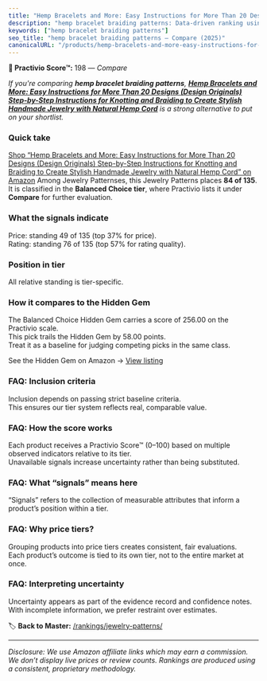 ```yaml
---
title: "Hemp Bracelets and More: Easy Instructions for More Than 20 Designs (Design Originals) Step-by-Step Instructions for Knotting and Braiding to Create Stylish Handmade Jewelry with Natural Hemp Cord"
description: "hemp bracelet braiding patterns: Data-driven ranking using the Practivio Score™. Positioned by quality, value, demand, findability, momentum."
keywords: ["hemp bracelet braiding patterns"]
seo_title: "hemp bracelet braiding patterns — Compare (2025)"
canonicalURL: "/products/hemp-bracelets-and-more-easy-instructions-for-more-than-20-designs-design-originals-step-by-step-instructions-for-knotting-and-braiding-to-create-stylish-handmade-jewelry-with-natural-hemp-cord-1497200571/"
---
```


**🛒 Practivio Score™:** 198 — _Compare_


*If you're comparing **hemp bracelet braiding patterns**, **[Hemp Bracelets and More: Easy Instructions for More Than 20 Designs (Design Originals) Step-by-Step Instructions for Knotting and Braiding to Create Stylish Handmade Jewelry with Natural Hemp Cord](https://www.amazon.com/dp/1497200571?tag=practivio-20)** is a strong alternative to put on your shortlist.*
### Quick take
[Shop “Hemp Bracelets and More: Easy Instructions for More Than 20 Designs (Design Originals) Step-by-Step Instructions for Knotting and Braiding to Create Stylish Handmade Jewelry with Natural Hemp Cord” on Amazon](https://www.amazon.com/dp/1497200571?tag=practivio-20)
Among Jewelry Patternses, this Jewelry Patterns places **84 of 135**.  
It is classified in the **Balanced Choice tier**, where Practivio lists it under **Compare** for further evaluation.

### What the signals indicate
Price: standing 49 of 135 (top 37% for price).  
Rating: standing 76 of 135 (top 57% for rating quality).  

### Position in tier
All relative standing is tier-specific.

### How it compares to the Hidden Gem
The Balanced Choice Hidden Gem carries a score of 256.00 on the Practivio scale.  
This pick trails the Hidden Gem by 58.00 points.  
Treat it as a baseline for judging competing picks in the same class.  

See the Hidden Gem on Amazon → [View listing](https://www.amazon.com/dp/B00JTTF3KU?tag=practivio-20)

### FAQ: Inclusion criteria
Inclusion depends on passing strict baseline criteria.  
This ensures our tier system reflects real, comparable value.

### FAQ: How the score works
Each product receives a Practivio Score™ (0–100) based on multiple observed indicators relative to its tier.  
Unavailable signals increase uncertainty rather than being substituted.

### FAQ: What “signals” means here
“Signals” refers to the collection of measurable attributes that inform a product’s position within a tier.

### FAQ: Why price tiers?
Grouping products into price tiers creates consistent, fair evaluations.  
Each product’s outcome is tied to its own tier, not to the entire market at once.

### FAQ: Interpreting uncertainty
Uncertainty appears as part of the evidence record and confidence notes.  
With incomplete information, we prefer restraint over estimates.

<!-- Missing template for Compare/CompareWithinPriceClass -->


🏷️ **Back to Master:** [/rankings/jewelry-patterns/](/rankings/jewelry-patterns/)

---
_Disclosure: We use Amazon affiliate links which may earn a commission. We don’t display live prices or review counts. Rankings are produced using a consistent, proprietary methodology._
